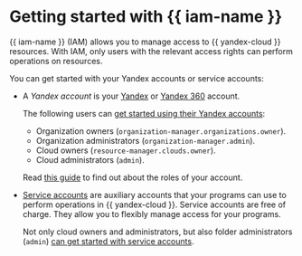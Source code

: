 # Getting started with {{ iam-name }}

{{ iam-name }} (IAM) allows you to manage access to {{ yandex-cloud }} resources. With IAM, only users with the relevant access rights can perform operations on resources.

You can get started with your Yandex accounts or service accounts:

* A _Yandex account_ is your [Yandex](https://yandex.ru/support/passport/index.html) or [Yandex 360](https://360.yandex.ru/) account.

   The following users can [get started using their Yandex accounts](quickstart.md):

   * Organization owners (`organization-manager.organizations.owner`).
   * Organization administrators (`organization-manager.admin`).
   * Cloud owners (`resource-manager.clouds.owner`).
   * Cloud administrators (`admin`).

   Read [this guide](quickstart.md#before-you-begin) to find out about the roles of your account.

* [Service accounts](concepts/users/service-accounts.md) are auxiliary accounts that your programs can use to perform operations in {{ yandex-cloud }}. Service accounts are free of charge. They allow you to flexibly manage access for your programs.

   Not only cloud owners and administrators, but also folder administrators (`admin`) [can get started with service accounts](quickstart-sa.md).
